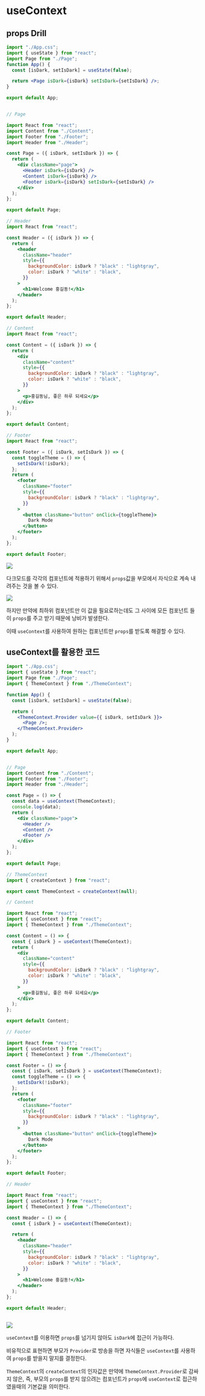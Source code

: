 # useContext

## props Drill

```jsx
import "./App.css";
import { useState } from "react";
import Page from "./Page";
function App() {
  const [isDark, setIsDark] = useState(false);

  return <Page isDark={isDark} setIsDark={setIsDark} />;
}

export default App;


// Page

import React from "react";
import Content from "./Content";
import Footer from "./Footer";
import Header from "./Header";

const Page = ({ isDark, setIsDark }) => {
  return (
    <div className="page">
      <Header isDark={isDark} />
      <Content isDark={isDark} />
      <Footer isDark={isDark} setIsDark={setIsDark} />
    </div>
  );
};

export default Page;

// Header
import React from "react";

const Header = ({ isDark }) => {
  return (
    <header
      className="header"
      style={{
        backgroundColor: isDark ? "black" : "lightgray",
        color: isDark ? "white" : "black",
      }}
    >
      <h1>Welcome 홍길동!</h1>
    </header>
  );
};

export default Header;

// Content
import React from "react";

const Content = ({ isDark }) => {
  return (
    <div
      className="content"
      style={{
        backgroundColor: isDark ? "black" : "lightgray",
        color: isDark ? "white" : "black",
      }}
    >
      <p>홍길동님, 좋은 하루 되세요</p>
    </div>
  );
};

export default Content;

// Footer
import React from "react";

const Footer = ({ isDark, setIsDark }) => {
  const toggleTheme = () => {
    setIsDark(!isDark);
  };
  return (
    <footer
      className="footer"
      style={{
        backgroundColor: isDark ? "black" : "lightgray",
      }}
    >
      <button className="button" onClick={toggleTheme}>
        Dark Mode
      </button>
    </footer>
  );
};

export default Footer;

```

<img src="https://i.postimg.cc/RVZd6fVx/image.png">

다크모드를 각각의 컴포넌트에 적용하기 위해서 `props`값을 부모에서 자식으로 계속 내려주는 것을 볼 수 있다.

<img src="https://i.postimg.cc/CLpJh1zb/image.png">

하지만 만약에 최하위 컴포넌트만 이 값을 필요로하는데도 그 사이에 모든 컴포넌트 들이 `props`를 주고 받기 때문에 낭비가 발생한다.

이때 `useContext`를 사용하여 원하는 컴포넌트만 `props`를 받도록 해결할 수 있다.

## useContext를 활용한 코드

```jsx
import "./App.css";
import { useState } from "react";
import Page from "./Page";
import { ThemeContext } from "./ThemeContext";

function App() {
  const [isDark, setIsDark] = useState(false);

  return (
    <ThemeContext.Provider value={{ isDark, setIsDark }}>
      <Page />;
    </ThemeContext.Provider>
  );
}

export default App;


// Page
import Content from "./Content";
import Footer from "./Footer";
import Header from "./Header";

const Page = () => {
  const data = useContext(ThemeContext);
  console.log(data);
  return (
    <div className="page">
      <Header />
      <Content />
      <Footer />
    </div>
  );
};

export default Page;

// ThemeContext
import { createContext } from "react";

export const ThemeContext = createContext(null);

// Content

import React from "react";
import { useContext } from "react";
import { ThemeContext } from "./ThemeContext";

const Content = () => {
  const { isDark } = useContext(ThemeContext);
  return (
    <div
      className="content"
      style={{
        backgroundColor: isDark ? "black" : "lightgray",
        color: isDark ? "white" : "black",
      }}
    >
      <p>홍길동님, 좋은 하루 되세요</p>
    </div>
  );
};

export default Content;

// Footer

import React from "react";
import { useContext } from "react";
import { ThemeContext } from "./ThemeContext";

const Footer = () => {
  const { isDark, setIsDark } = useContext(ThemeContext);
  const toggleTheme = () => {
    setIsDark(!isDark);
  };
  return (
    <footer
      className="footer"
      style={{
        backgroundColor: isDark ? "black" : "lightgray",
      }}
    >
      <button className="button" onClick={toggleTheme}>
        Dark Mode
      </button>
    </footer>
  );
};

export default Footer;

// Header

import React from "react";
import { useContext } from "react";
import { ThemeContext } from "./ThemeContext";

const Header = () => {
  const { isDark } = useContext(ThemeContext);

  return (
    <header
      className="header"
      style={{
        backgroundColor: isDark ? "black" : "lightgray",
        color: isDark ? "white" : "black",
      }}
    >
      <h1>Welcome 홍길동!</h1>
    </header>
  );
};

export default Header;



```

<img src="https://i.postimg.cc/k50xX1ff/image.png">

`useContext`를 이용하면 `props`를 넘기지 않아도 `isDark`에 접근이 가능하다.

비유적으로 표현하면 부모가 `Provider`로 방송을 하면 자식들은 `useContext`를 사용하여 `props`를 받을지 말지를 결정한다.

`ThemeContext`의 `createContext`의 인자값은 만약에 `ThemeContext.Provider`로 감싸지 않은, 즉, 부모의 `props`를 받지 않으려는 컴포넌트가 `props`에 `useContext`로 접근하였을때의 기본값을 의미한다.
